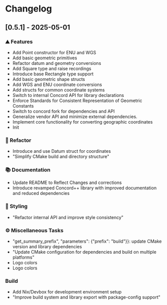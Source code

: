 # Changelog

## [0.5.1] - 2025-05-01

### <!-- 0 -->⛰️  Features

- Add Point constructor for ENU and WGS
- Add basic geometric primitives
- Refactor datum and geometry conversions
- Add Square type and raise recordings
- Introduce base Rectangle type support
- Add basic geometric shape structs
- Add WGS and ENU coordinate conversions
- Add structs for common coordinate systems
- Switch to internal Concord API for library declarations
- Enforce Standards for Consistent Representation of Geometric Constants
- Switch to concord fork for dependencies and API
- Generalize vendor API and minimize external dependencies.
- Implement core functionality for converting geographic coordinates
- Init

### <!-- 2 -->🚜 Refactor

- Introduce and use Datum struct for coordinates
- "Simplify CMake build and directory structure"

### <!-- 3 -->📚 Documentation

- Update README to Reflect Changes and corrections
- Introduce revamped Concord++ library with improved documentation and reduced dependencies

### <!-- 5 -->🎨 Styling

- "Refactor internal API and improve style consistency"

### <!-- 7 -->⚙️ Miscellaneous Tasks

- "get_summary_prefix", "parameters": {"prefix": "build"}}: update CMake version and library dependencies
- "Update CMake configuration for dependencies and build on multiple platforms"
- Logo colors
- Logo colors

### Build

- Add Nix/Devbox for development environment setup
- "Improve build system and library export with package-config support"

<!-- WARP -->
